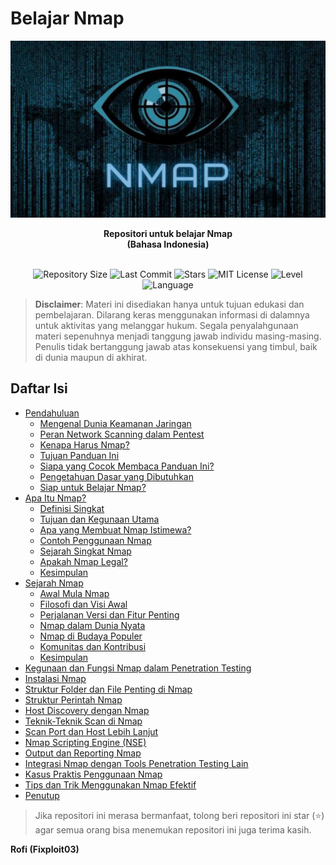 # Belajar Nmap

![](https://github.com/fixploit03/Belajar-Nmap/blob/main/img/nmap.jpg)

<div align="center">
  <b>Repositori untuk belajar Nmap</b>
</div>

<div align="center">
  <b>(Bahasa Indonesia)</b>
</div><br>

<p align="center">
  <img src="https://img.shields.io/github/repo-size/fixploit03/Belajar-Nmap?label=Repository%20Size" alt="Repository Size">
  <img src="https://img.shields.io/github/last-commit/fixploit03/Belajar-Nmap?label=Last%20Commit" alt="Last Commit">
  <img src="https://img.shields.io/github/stars/fixploit03/Belajar-Nmap?style=social&label=Stars" alt="Stars">
  <img src="https://img.shields.io/github/license/fixploit03/Belajar-Nmap?label=License&color=blue" alt="MIT License">
  <img src="https://img.shields.io/badge/Level-Beginner%20%E2%86%92%20Advanced-blueviolet" alt="Level">
  <img src="https://img.shields.io/badge/Language-Indonesian-red" alt="Language">
</p>

> **Disclaimer**: Materi ini disediakan hanya untuk tujuan edukasi dan pembelajaran. Dilarang keras menggunakan informasi di dalamnya untuk aktivitas yang melanggar hukum. Segala penyalahgunaan materi sepenuhnya menjadi tanggung jawab individu masing-masing. Penulis tidak bertanggung jawab atas konsekuensi yang timbul, baik di dunia maupun di akhirat.

## Daftar Isi
- [Pendahuluan](https://github.com/fixploit03/Belajar-Nmap/blob/main/resource/Pendahuluan.md)
  - [Mengenal Dunia Keamanan Jaringan](https://github.com/fixploit03/Belajar-Nmap/blob/main/resource/Pendahuluan.md#a-mengenal-dunia-keamanan-jaringan)
  - [Peran Network Scanning dalam Pentest](https://github.com/fixploit03/Belajar-Nmap/blob/main/resource/Pendahuluan.md#b-peran-network-scanning-dalam-pentest)
  - [Kenapa Harus Nmap?](https://github.com/fixploit03/Belajar-Nmap/blob/main/resource/Pendahuluan.md#c-kenapa-harus-nmap)
  - [Tujuan Panduan Ini](https://github.com/fixploit03/Belajar-Nmap/blob/main/resource/Pendahuluan.md#d-tujuan-panduan-ini)
  - [Siapa yang Cocok Membaca Panduan Ini?](https://github.com/fixploit03/Belajar-Nmap/blob/main/resource/Pendahuluan.md#e-siapa-yang-cocok-membaca-panduan-ini)
  - [Pengetahuan Dasar yang Dibutuhkan](https://github.com/fixploit03/Belajar-Nmap/blob/main/resource/Pendahuluan.md#f-pengetahuan-dasar-yang-dibutuhkan)
  - [Siap untuk Belajar Nmap?](https://github.com/fixploit03/Belajar-Nmap/blob/main/resource/Pendahuluan.md#siap-untuk-belajar-nmap)
- [Apa Itu Nmap?](https://github.com/fixploit03/Belajar-Nmap/blob/main/resource/Apa%20Itu%20Nmap%3F.md)
  - [Definisi Singkat](https://github.com/fixploit03/Belajar-Nmap/blob/main/resource/Apa%20Itu%20Nmap%3F.md#a-definisi-singkat)
  - [Tujuan dan Kegunaan Utama](https://github.com/fixploit03/Belajar-Nmap/blob/main/resource/Apa%20Itu%20Nmap%3F.md#b-tujuan-dan-kegunaan-utama)
  - [Apa yang Membuat Nmap Istimewa?](https://github.com/fixploit03/Belajar-Nmap/blob/main/resource/Apa%20Itu%20Nmap%3F.md#c-apa-yang-membuat-nmap-istimewa)
  - [Contoh Penggunaan Nmap](https://github.com/fixploit03/Belajar-Nmap/blob/main/resource/Apa%20Itu%20Nmap%3F.md#d-contoh-penggunaan-nmap)
  - [Sejarah Singkat Nmap](https://github.com/fixploit03/Belajar-Nmap/blob/main/resource/Apa%20Itu%20Nmap%3F.md#e-sejarah-singkat-nmap)
  - [Apakah Nmap Legal?](https://github.com/fixploit03/Belajar-Nmap/blob/main/resource/Apa%20Itu%20Nmap%3F.md#f-apakah-nmap-legal)
  - [Kesimpulan](https://github.com/fixploit03/Belajar-Nmap/blob/main/resource/Apa%20Itu%20Nmap%3F.md#kesimpulan)
- [Sejarah Nmap](https://github.com/fixploit03/Belajar-Nmap/blob/main/resource/Sejarah%20Nmap.md)
  - [Awal Mula Nmap](https://github.com/fixploit03/Belajar-Nmap/blob/main/resource/Sejarah%20Nmap.md#a-awal-mula-nmap)
  - [Filosofi dan Visi Awal](https://github.com/fixploit03/Belajar-Nmap/blob/main/resource/Sejarah%20Nmap.md#b-filosofi-dan-visi-awal)
  - [Perjalanan Versi dan Fitur Penting](https://github.com/fixploit03/Belajar-Nmap/blob/main/resource/Sejarah%20Nmap.md#c-perjalanan-versi-dan-fitur-penting)
  - [Nmap dalam Dunia Nyata](https://github.com/fixploit03/Belajar-Nmap/blob/main/resource/Sejarah%20Nmap.md#d-nmap-dalam-dunia-nyata)
  - [Nmap di Budaya Populer](https://github.com/fixploit03/Belajar-Nmap/blob/main/resource/Sejarah%20Nmap.md#e-nmap-di-budaya-populer)
  - [Komunitas dan Kontribusi](https://github.com/fixploit03/Belajar-Nmap/blob/main/resource/Sejarah%20Nmap.md#f-komunitas-dan-kontribusi)
  - [Kesimpulan](https://github.com/fixploit03/Belajar-Nmap/blob/main/resource/Sejarah%20Nmap.md#kesimpulan)
- [Kegunaan dan Fungsi Nmap dalam Penetration Testing](https://github.com/fixploit03/Belajar-Nmap/blob/main/resource/Kegunaan%20dan%20Fungsi%20Nmap%20dalam%20Penetration%20Testing.md)
- [Instalasi Nmap](https://github.com/fixploit03/Belajar-Nmap/blob/main/resource/Instalasi%20Nmap.md)
- [Struktur Folder dan File Penting di Nmap](https://github.com/fixploit03/Belajar-Nmap/blob/main/resource/Struktur%20Folder%20dan%20File%20Penting%20di%20Nmap.md)
- [Struktur Perintah Nmap](https://github.com/fixploit03/Belajar-Nmap/blob/main/resource/Struktur%20Perintah%20Nmap.md)
- [Host Discovery dengan Nmap](https://github.com/fixploit03/Belajar-Nmap/blob/main/resource/Host%20Discovery%20dengan%20Nmap.md)
- [Teknik-Teknik Scan di Nmap](https://github.com/fixploit03/Belajar-Nmap/blob/main/resource/Teknik-Teknik%20Scan%20di%20Nmap.md)
- [Scan Port dan Host Lebih Lanjut](https://github.com/fixploit03/Belajar-Nmap/blob/main/resource/Scan%20Port%20dan%20Host%20Lebih%20Lanjut.md)
- [Nmap Scripting Engine (NSE)](https://github.com/fixploit03/Belajar-Nmap/blob/main/resource/Nmap%20Scripting%20Engine%20(NSE).md)
- [Output dan Reporting Nmap](https://github.com/fixploit03/Belajar-Nmap/blob/main/resource/Output%20dan%20Reporting%20Nmap.md)
- [Integrasi Nmap dengan Tools Penetration Testing Lain](https://github.com/fixploit03/Belajar-Nmap/blob/main/resource/Integrasi%20Nmap%20dengan%20Tools%20Penetration%20Testing%20Lain.md)
- [Kasus Praktis Penggunaan Nmap](https://github.com/fixploit03/Belajar-Nmap/blob/main/resource/Kasus%20Praktis%20Penggunaan%20Nmap.md)
- [Tips dan Trik Menggunakan Nmap Efektif](https://github.com/fixploit03/Belajar-Nmap/blob/main/resource/Tips%20dan%20Trik%20Menggunakan%20Nmap%20Efektif.md)
- [Penutup](https://github.com/fixploit03/Belajar-Nmap/blob/main/resource/Penutup.md)
  
> Jika repositori ini merasa bermanfaat, tolong beri repositori ini star (⭐) agar semua orang bisa menemukan repositori ini juga terima kasih.

**Rofi (Fixploit03)**
